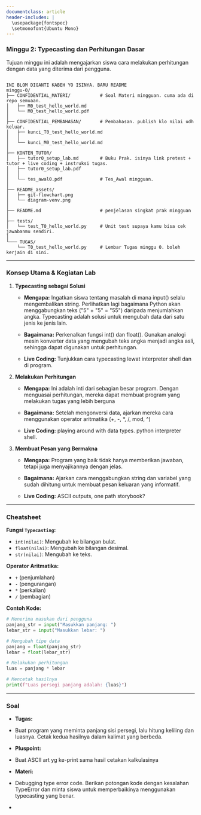```yaml
---
documentclass: article
header-includes: |
  \usepackage{fontspec}
  \setmonofont{Ubuntu Mono}
---
```


### Minggu 2: Typecasting dan Perhitungan Dasar 

Tujuan minggu ini adalah mengajarkan siswa cara melakukan perhitungan dengan data yang diterima dari pengguna.


```

INI BLOM DIGANTI KABEH YO ISINYA. BARU README
minggu-0/
├── CONFIDENTIAL_MATERI/           # Soal Materi mingguan. cuma ada di repo semuaan.      
│   ├── M0_test_hello_world.md           
│   └── M0_test_hello_world.pdf  
│ 
├── CONFIDENTIAL_PEMBAHASAN/       # Pembahasan. publish klo nilai udh keluar.         
│   ├── kunci_T0_test_hello_world.md   
│   │   
│   └── kunci_M0_test_hello_world.md    
│  
├── KONTEN_TUTOR/                   
│   ├── tutor0_setup_lab.md        # Buku Prak. isinya link pretest + tutor + live coding + instruksi tugas.
│   ├── tutor0_setup_lab.pdf      
│   │   
│   └── tes_awal0.pdf              # Tes_Awal mingguan.      
│   
├── README_assets/                 
│   ├── git-flowchart.png
│   └── diagram-venv.png
│
├── README.md                      # penjelasan singkat prak mingguan                       
│ 
├── tests/
│   └── test_T0_hello_world.py     # Unit test supaya kamu bisa cek jawabanmu sendiri.
│            
└─── TUGAS/                   
    └── T0_test_hello_world.py     # Lembar Tugas minggu 0. boleh kerjain di sini.
```

---

### Konsep Utama & Kegiatan Lab

1. **Typecasting sebagai Solusi**  
   
   * **Mengapa:** Ingatkan siswa tentang masalah di mana input() selalu mengembalikan string. Perlihatkan lagi bagaimana Python akan menggabungkan teks ("5" + "5" = "55") daripada menjumlahkan angka. Typecasting adalah solusi untuk mengubah data dari satu jenis ke jenis lain.  
   
   * **Bagaimana:** Perkenalkan fungsi int() dan float(). Gunakan analogi mesin konverter data yang mengubah teks angka menjadi angka asli, sehingga dapat digunakan untuk perhitungan.  
   
   * **Live Coding:** Tunjukkan cara typecasting lewat interpreter shell dan di program.  

2. **Melakukan Perhitungan**  
   
   * **Mengapa:** Ini adalah inti dari sebagian besar program. Dengan menguasai perhitungan, mereka dapat membuat program yang melakukan tugas yang lebih berguna
   
   * **Bagaimana:** Setelah mengonversi data, ajarkan mereka cara menggunakan operator aritmatika (+, -, *, /, mod, ^)  
   
   * **Live Coding:** playing around with data types. python interpreter shell.

3. **Membuat Pesan yang Bermakna**  

   * **Mengapa:** Program yang baik tidak hanya memberikan jawaban, tetapi juga menyajikannya dengan jelas.
   
   * **Bagaimana:** Ajarkan cara menggabungkan string dan variabel yang sudah dihitung untuk membuat pesan keluaran yang informatif.  
   
   * **Live Coding:** ASCII outputs, one path storybook?
---

### Cheatsheet


**Fungsi `Typecasting`:**

  * `int(nilai)`: Mengubah ke bilangan bulat.
  * `float(nilai)`: Mengubah ke bilangan desimal.
  * `str(nilai)`: Mengubah ke teks.

**Operator Aritmatika:**

  * `+` (penjumlahan)
  * `-` (pengurangan)
  * `*` (perkalian)
  * `/` (pembagian)

**Contoh Kode:**

```python
# Menerima masukan dari pengguna
panjang_str = input("Masukkan panjang: ")
lebar_str = input("Masukkan lebar: ")

# Mengubah tipe data
panjang = float(panjang_str)
lebar = float(lebar_str)

# Melakukan perhitungan
luas = panjang * lebar

# Mencetak hasilnya
print(f"Luas persegi panjang adalah: {luas}")
```


---

### Soal

* **Tugas:** 
*  Buat program yang meminta panjang sisi persegi, lalu hitung keliling dan luasnya. Cetak kedua hasilnya dalam kalimat yang berbeda. 

* **Pluspoint:** 
* Buat ASCII art yg ke-print sama hasil cetakan kalkulasinya

* **Materi:** 
* Debugging type error code. Berikan potongan kode dengan kesalahan TypeError dan minta siswa untuk memperbaikinya menggunakan typecasting yang benar.
* 
